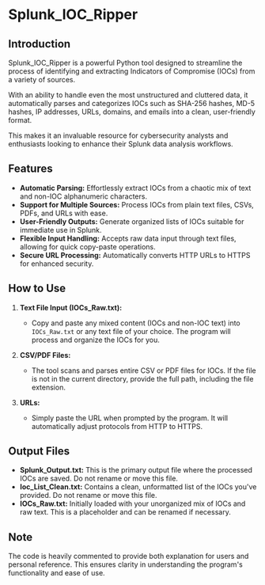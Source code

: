 # Splunk_IOC_Ripper

## Introduction
Splunk_IOC_Ripper is a powerful Python tool designed to streamline the process of identifying and extracting Indicators of Compromise (IOCs) from a variety of sources. 

With an ability to handle even the most unstructured and cluttered data, it automatically parses and categorizes IOCs such as SHA-256 hashes, MD-5 hashes, IP addresses, URLs, domains, and emails into a clean, user-friendly format. 

This makes it an invaluable resource for cybersecurity analysts and enthusiasts looking to enhance their Splunk data analysis workflows.

## Features
- **Automatic Parsing:** Effortlessly extract IOCs from a chaotic mix of text and non-IOC alphanumeric characters.
- **Support for Multiple Sources:** Process IOCs from plain text files, CSVs, PDFs, and URLs with ease.
- **User-Friendly Outputs:** Generate organized lists of IOCs suitable for immediate use in Splunk.
- **Flexible Input Handling:** Accepts raw data input through text files, allowing for quick copy-paste operations.
- **Secure URL Processing:** Automatically converts HTTP URLs to HTTPS for enhanced security.

## How to Use
1. **Text File Input (IOCs_Raw.txt):**
   - Copy and paste any mixed content (IOCs and non-IOC text) into `IOCs_Raw.txt` or any text file of your choice. The program will process and organize the IOCs for you.

2. **CSV/PDF Files:**
   - The tool scans and parses entire CSV or PDF files for IOCs. If the file is not in the current directory, provide the full path, including the file extension.

3. **URLs:**
   - Simply paste the URL when prompted by the program. It will automatically adjust protocols from HTTP to HTTPS.

## Output Files
- **Splunk_Output.txt:** This is the primary output file where the processed IOCs are saved. Do not rename or move this file.
- **Ioc_List_Clean.txt:** Contains a clean, unformatted list of the IOCs you've provided. Do not rename or move this file.
- **IOCs_Raw.txt:** Initially loaded with your unorganized mix of IOCs and raw text. This is a placeholder and can be renamed if necessary.

## Note
The code is heavily commented to provide both explanation for users and personal reference. This ensures clarity in understanding the program's functionality and ease of use.


